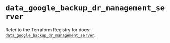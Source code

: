 # `data_google_backup_dr_management_server`

Refer to the Terraform Registry for docs: [`data_google_backup_dr_management_server`](https://registry.terraform.io/providers/hashicorp/google/6.49.1/docs/data-sources/backup_dr_management_server).
